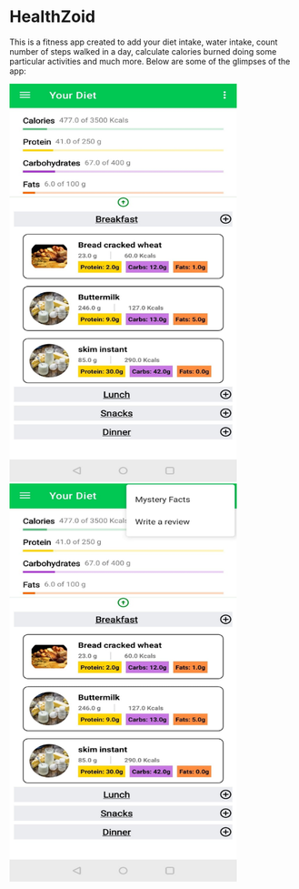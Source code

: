 # HealthZoid
This is a fitness app created to add your diet intake, water intake, count number of steps walked in a day, calculate calories burned doing some particular activities and much more. Below are some of the glimpses of the app:

<img src="https://github.com/sanchitvasdev/HealthZoid/blob/master/Daily%20intake%201.jpeg" style="width: 400px; height: 700px" margin-right="10px"><img src="https://github.com/sanchitvasdev/HealthZoid/blob/master/Daily%20intake%202.jpeg" style="width: 400px; height: 700px">

